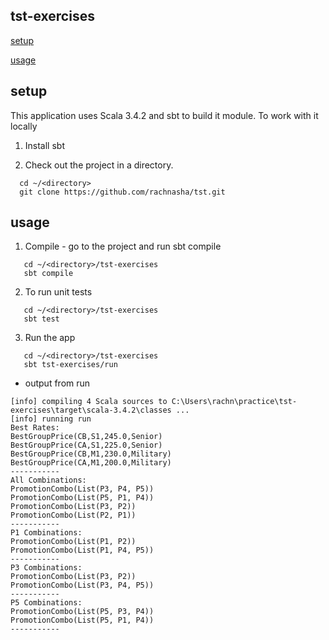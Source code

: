 ## tst-exercises

[setup](#setup)

[usage](#Usage)


## setup

This application uses Scala 3.4.2 and sbt to build it module. To work with it locally 

1. Install sbt

2. Check out the project in a directory.
 
```shell
  cd ~/<directory>  
  git clone https://github.com/rachnasha/tst.git
```


## usage

1. Compile - go to the project and run sbt compile

```shell
   cd ~/<directory>/tst-exercises
   sbt compile
```

2. To run unit tests

```shell
   cd ~/<directory>/tst-exercises
   sbt test
```

3. Run the app

```shell
   cd ~/<directory>/tst-exercises
   sbt tst-exercises/run
```
 - output from run

```shell
[info] compiling 4 Scala sources to C:\Users\rachn\practice\tst-exercises\target\scala-3.4.2\classes ...
[info] running run
Best Rates:
BestGroupPrice(CB,S1,245.0,Senior)
BestGroupPrice(CA,S1,225.0,Senior)
BestGroupPrice(CB,M1,230.0,Military)
BestGroupPrice(CA,M1,200.0,Military)
-----------
All Combinations:
PromotionCombo(List(P3, P4, P5))
PromotionCombo(List(P5, P1, P4))
PromotionCombo(List(P3, P2))
PromotionCombo(List(P2, P1))
-----------
P1 Combinations:
PromotionCombo(List(P1, P2))
PromotionCombo(List(P1, P4, P5))
-----------
P3 Combinations:
PromotionCombo(List(P3, P2))
PromotionCombo(List(P3, P4, P5))
-----------
P5 Combinations:
PromotionCombo(List(P5, P3, P4))
PromotionCombo(List(P5, P1, P4))
-----------
```




